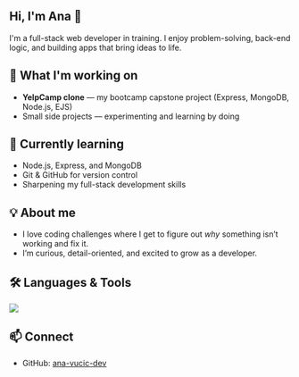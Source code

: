 ## Hi, I'm Ana 👋

I'm a full-stack web developer in training. I enjoy problem-solving, back-end logic, and building apps that bring ideas to life.

## 🚀 What I'm working on
- **YelpCamp clone** — my bootcamp capstone project (Express, MongoDB, Node.js, EJS)
- Small side projects — experimenting and learning by doing

## 🌱 Currently learning
- Node.js, Express, and MongoDB
- Git & GitHub for version control
- Sharpening my full-stack development skills

## 💡 About me
- I love coding challenges where I get to figure out *why* something isn’t working and fix it.
- I’m curious, detail-oriented, and excited to grow as a developer.

## 🛠️ Languages & Tools
<p align="left">
  <img src="https://skillicons.dev/icons?i=html,css,bootstrap,js,nodejs,express,mongodb,git,github,vscode,linux,ubuntu" />
</p>

## 📫 Connect
- GitHub: [ana-vucic-dev](https://github.com/ana-vucic-dev)
